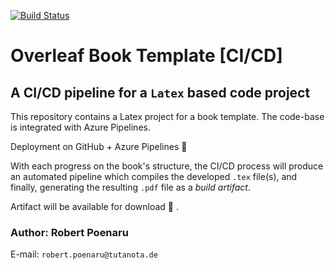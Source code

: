 [![Build Status](https://dev.azure.com/basavyr/Overleaf-Book-Template/_apis/build/status/basavyr.Overleaf-Book-Template?branchName=main)](https://dev.azure.com/basavyr/Overleaf-Book-Template/_build/latest?definitionId=1&branchName=main)

# Overleaf Book Template [CI/CD]

## A CI/CD pipeline for a `Latex` based code project

This repository contains a Latex project for a book template. The code-base is integrated with Azure Pipelines. 

Deployment on GitHub + Azure Pipelines 🚀

With each progress on the book's structure, the CI/CD process will produce an automated pipeline which compiles the developed `.tex` file(s), and finally, generating the resulting `.pdf` file as a *build artifact*.

Artifact will be available for download 📄 .

### Author: Robert Poenaru

E-mail: `robert.poenaru@tutanota.de`
